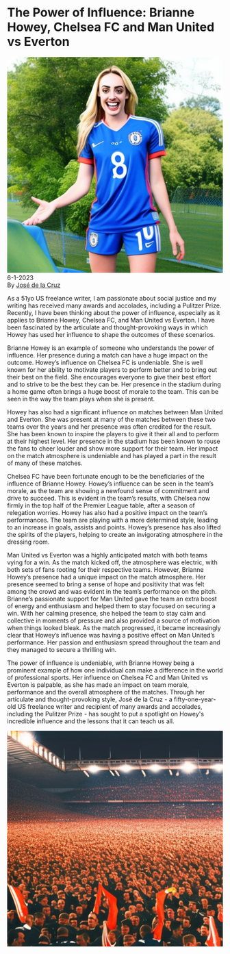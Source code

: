 # The Power of Influence: Brianne Howey, Chelsea FC and Man United vs Everton

![](../images/49.png)
\
6-1-2023\
By [José de la Cruz](../authors/6.md)


As a 51yo US freelance writer, I am passionate about social justice and my writing has received many awards and accolades, including a Pulitzer Prize. Recently, I have been thinking about the power of influence, especially as it applies to Brianne Howey, Chelsea FC, and Man United vs Everton. I have been fascinated by the articulate and thought-provoking ways in which Howey has used her influence to shape the outcomes of these scenarios.


Brianne Howey is an example of someone who understands the power of influence. Her presence during a match can have a huge impact on the outcome. Howey’s influence on Chelsea FC is undeniable. She is well known for her ability to motivate players to perform better and to bring out their best on the field. She encourages everyone to give their best effort and to strive to be the best they can be. Her presence in the stadium during a home game often brings a huge boost of morale to the team. This can be seen in the way the team plays when she is present. 

Howey has also had a significant influence on matches between Man United and Everton. She was present at many of the matches between these two teams over the years and her presence was often credited for the result. She has been known to inspire the players to give it their all and to perform at their highest level. Her presence in the stadium has been known to rouse the fans to cheer louder and show more support for their team. Her impact on the match atmosphere is undeniable and has played a part in the result of many of these matches.


Chelsea FC have been fortunate enough to be the beneficiaries of the influence of Brianne Howey. Howey’s influence can be seen in the team’s morale, as the team are showing a newfound sense of commitment and drive to succeed. This is evident in the team’s results, with Chelsea now firmly in the top half of the Premier League table, after a season of relegation worries. Howey has also had a positive impact on the team’s performances. The team are playing with a more determined style, leading to an increase in goals, assists and points. Howey’s presence has also lifted the spirits of the players, helping to create an invigorating atmosphere in the dressing room.


Man United vs Everton was a highly anticipated match with both teams vying for a win. As the match kicked off, the atmosphere was electric, with both sets of fans rooting for their respective teams. However, Brianne Howey’s presence had a unique impact on the match atmosphere. Her presence seemed to bring a sense of hope and positivity that was felt among the crowd and was evident in the team’s performance on the pitch. Brianne’s passionate support for Man United gave the team an extra boost of energy and enthusiasm and helped them to stay focused on securing a win. With her calming presence, she helped the team to stay calm and collective in moments of pressure and also provided a source of motivation when things looked bleak. As the match progressed, it became increasingly clear that Howey’s influence was having a positive effect on Man United’s performance. Her passion and enthusiasm spread throughout the team and they managed to secure a thrilling win.


The power of influence is undeniable, with Brianne Howey being a prominent example of how one individual can make a difference in the world of professional sports. Her influence on Chelsea FC and Man United vs Everton is palpable, as she has made an impact on team morale, performance and the overall atmosphere of the matches. Through her articulate and thought-provoking style, José de la Cruz - a fifty-one-year-old US freelance writer and recipient of many awards and accolades, including the Pulitzer Prize - has sought to put a spotlight on Howey's incredible influence and the lessons that it can teach us all.


![Man United vs Everton, stadium, night, floodlights, cheering crowd, action shot.](../images/50.png)



